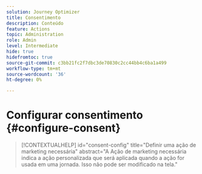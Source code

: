 ```yaml
---
solution: Journey Optimizer
title: Consentimento
description: Conteúdo
feature: Actions
topic: Administration
role: Admin
level: Intermediate
hide: true
hidefromtoc: true
source-git-commit: c3bb21fc2f7dbc3de70830c2cc44bb4c6ba1a499
workflow-type: tm+mt
source-wordcount: '36'
ht-degree: 0%

---
```


# Configurar consentimento {#configure-consent}

>[!CONTEXTUALHELP]
>id="consent-config"
>title="Definir uma ação de marketing necessária"
>abstract="A Ação de marketing necessária indica a ação personalizada que será aplicada quando a ação for usada em uma jornada. Isso não pode ser modificado na tela."
